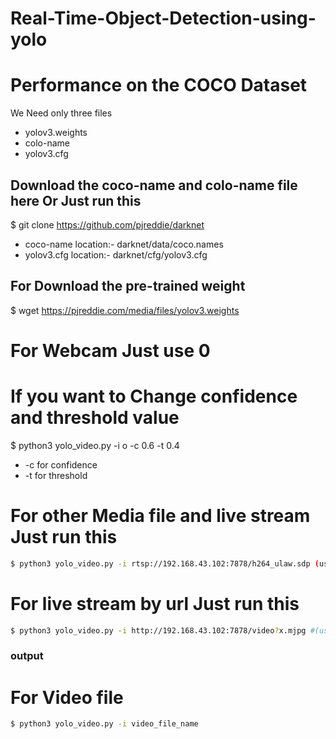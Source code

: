 <h1>Real-Time-Object-Detection-using-yolo<h1>

# Performance on the COCO Dataset
We Need only three files
- yolov3.weights
- colo-name
- yolov3.cfg


## Download the coco-name and colo-name file here Or Just run this

$ git clone https://github.com/pjreddie/darknet

- coco-name location:- darknet/data/coco.names
- yolov3.cfg location:- darknet/cfg/yolov3.cfg

## For Download the pre-trained weight
$ wget https://pjreddie.com/media/files/yolov3.weights

# For Webcam Just use 0
   
# If you want to Change confidence and threshold value 

$ python3 yolo_video.py -i o -c 0.6 -t 0.4

-  -c for confidence
-  -t for threshold
# For other Media file and live stream Just run this 
```sh
$ python3 yolo_video.py -i rtsp://192.168.43.102:7878/h264_ulaw.sdp (use your own ip)
```
# For live stream by url Just run this
```sh
$ python3 yolo_video.py -i http://192.168.43.102:7878/video?x.mjpg #(use your own ip)
```
### output

# For Video file
```sh
$ python3 yolo_video.py -i video_file_name
```
